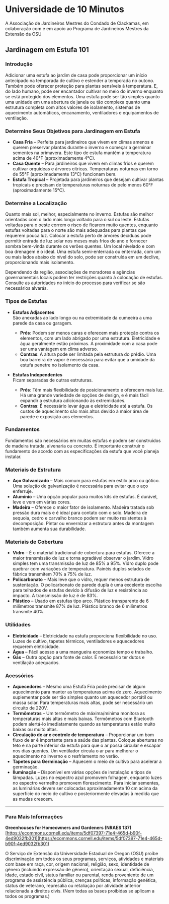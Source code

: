 # Universidade de 10 Minutos  
A Associação de Jardineiros Mestres do Condado de Clackamas, em colaboração com e em apoio ao Programa de Jardineiros Mestres da Extensão da OSU  

## Jardinagem em Estufa 101  

### Introdução  
Adicionar uma estufa ao jardim de casa pode proporcionar um início antecipado na temporada de cultivo e estender a temporada no outono. Também pode oferecer proteção para plantas sensíveis à temperatura. E, do lado humano, pode ser encantador cultivar no meio do inverno enquanto se está protegido dos elementos. Uma estufa pode ser tão simples quanto uma unidade em uma abertura de janela ou tão complexa quanto uma estrutura completa com altos valores de isolamento, sistemas de aquecimento automáticos, encanamento, ventiladores e equipamentos de ventilação.  

### Determine Seus Objetivos para Jardinagem em Estufa  
- **Casa Fria** – Perfeita para jardineiros que vivem em climas amenos e querem preservar plantas durante o inverno e começar a germinar sementes na primavera. Este tipo de estufa mantém a temperatura acima de 40°F (aproximadamente 4°C).  
- **Casa Quente** – Para jardineiros que vivem em climas frios e querem cultivar orquídeas e árvores cítricas. Temperaturas noturnas em torno de 55°F (aproximadamente 13°C) funcionam bem.  
- **Estufa Tropical** – Projetada para jardineiros que desejam cultivar plantas tropicais e precisam de temperaturas noturnas de pelo menos 60°F (aproximadamente 15°C).  

### Determine a Localização  
Quanto mais sol, melhor, especialmente no inverno. Estufas são melhor orientadas com o lado mais longo voltado para o sul ou leste. Estufas voltadas para o oeste correm o risco de ficarem muito quentes, enquanto estufas voltadas para o norte são mais adequadas para plantas que requerem pouca luz. Colocar a estufa perto de árvores decíduas pode permitir entrada de luz solar nos meses mais frios do ano e fornecer sombra bem-vinda durante os verões quentes. Um local nivelado e com boa drenagem é o ideal. Uma estufa semi-enterrada ou enterrada, com um ou mais lados abaixo do nível do solo, pode ser construída em um declive, proporcionando mais isolamento.  

Dependendo da região, associações de moradores e agências governamentais locais podem ter restrições quanto à colocação de estufas. Consulte as autoridades no início do processo para verificar se são necessários alvarás.  

### Tipos de Estufas  
- **Estufas Adjacentes**  
  São anexadas ao lado longo ou na extremidade da cumeeira a uma parede da casa ou garagem.  
  - **Prós**: Podem ser menos caras e oferecem mais proteção contra os elementos, com um lado abrigado por uma estrutura. Eletricidade e água geralmente estão próximas. A proximidade com a casa pode ser uma vantagem em clima adverso.  
  - **Contras**: A altura pode ser limitada pela estrutura do prédio. Uma boa barreira de vapor é necessária para evitar que a umidade da estufa penetre no isolamento da casa.  

- **Estufas Independentes**  
  Ficam separadas de outras estruturas.  
  - **Prós**: Têm mais flexibilidade de posicionamento e oferecem mais luz. Há uma grande variedade de opções de design, e é mais fácil expandir a estrutura adicionando às extremidades.  
  - **Contras**: É necessário levar água e eletricidade até a estufa. Os custos de aquecimento são mais altos devido à maior área de parede e exposição aos elementos.  

### Fundamentos  
Fundamentos são necessários em muitas estufas e podem ser construídos de madeira tratada, alvenaria ou concreto. É importante construir o fundamento de acordo com as especificações da estufa que você planeja instalar.  

### Materiais de Estrutura  
- **Aço Galvanizado** – Mais comum para estufas em estilo arco ou gótico. Uma solução de galvanização é necessária para evitar que o aço enferruje.  
- **Alumínio** – Uma opção popular para muitos kits de estufas. É durável, leve e vem em várias cores.  
- **Madeira** – Oferece o maior fator de isolamento. Madeira tratada sob pressão dura mais e é ideal para contato com o solo. Madeira de sequoia, cedro e carvalho branco podem ser muito resistentes à decomposição. Pintar ou envernizar a estrutura antes da montagem também aumenta sua durabilidade.  

### Materiais de Cobertura  
- **Vidro** – É o material tradicional de cobertura para estufas. Oferece a maior transmissão de luz e torna agradável observar o jardim. Vidro simples tem uma transmissão de luz de 85% a 95%. Vidro duplo pode quebrar com variações de temperatura. Painéis duplos selados de fábrica transmitem 70% a 75% de luz.  
- **Policarbonato** – Mais leve que o vidro, requer menos estrutura de sustentação. O policarbonato de parede dupla é uma excelente escolha para telhados de estufas devido à difusão de luz e resistência ao impacto. A transmissão de luz é de 83%.  
- **Plástico** – Usado em estufas tipo arco. Plástico transparente de 6 milímetros transmite 87% de luz. Plástico branco de 6 milímetros transmite 40%.  

### Utilidades  
- **Eletricidade** – Eletricidade na estufa proporciona flexibilidade no uso. Luzes de cultivo, tapetes térmicos, ventiladores e aquecedores requerem eletricidade.  
- **Água** – Fácil acesso a uma mangueira economiza tempo e trabalho.  
- **Gás** – Outra opção para fonte de calor. É necessário ter dutos e ventilação adequados.  

### Acessórios  
- **Aquecedores** – Mesmo uma Estufa Fria pode precisar de algum aquecimento para manter as temperaturas acima de zero. Aquecimento suplementar pode ser tão simples quanto um aquecedor portátil ou massa solar. Para temperaturas mais altas, pode ser necessário um circuito de 220V.  
- **Termômetros** – Um termômetro de máxima/mínima monitora as temperaturas mais altas e mais baixas. Termômetros com Bluetooth podem alertá-lo imediatamente quando as temperaturas estão muito baixas ou muito altas.  
- **Circulação de ar e controle de temperatura** – Proporcionar um bom fluxo de ar é importante para a saúde das plantas. Coloque aberturas no teto e na parte inferior da estufa para que o ar possa circular e escapar nos dias quentes. Um ventilador circula o ar para melhorar o aquecimento no inverno e o resfriamento no verão.  
- **Tapetes para Germinação** – Aquecem o meio de cultivo para acelerar a germinação.  
- **Iluminação** – Disponível em várias opções de instalação e tipos de lâmpadas. Luzes no espectro azul promovem folhagem, enquanto luzes no espectro vermelho promovem florescimento. Para iniciar sementes, as luminárias devem ser colocadas aproximadamente 10 cm acima da superfície do meio de cultivo e posteriormente elevadas à medida que as mudas crescem.  

---

### Para Mais Informações  
**Greenhouses for Homeowners and Gardeners (NRAES 137)**  
[https://ecommons.cornell.edu/items/5df07397-71e4-465d-b90f-4ed9032fb301](https://ecommons.cornell.edu/items/5df07397-71e4-465d-b90f-4ed9032fb301)  

O Serviço de Extensão da Universidade Estadual de Oregon (OSU) proíbe discriminação em todos os seus programas, serviços, atividades e materiais com base em raça, cor, origem nacional, religião, sexo, identidade de gênero (incluindo expressão de gênero), orientação sexual, deficiência, idade, estado civil, status familiar ou parental, renda proveniente de um programa de assistência pública, crenças políticas, informação genética, status de veterano, represália ou retaliação por atividade anterior relacionada a direitos civis. (Nem todas as bases proibidas se aplicam a todos os programas.)
